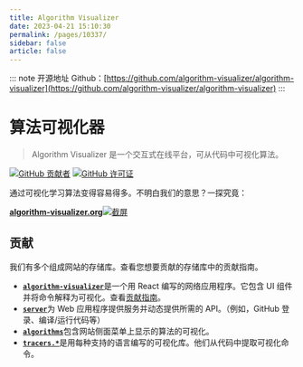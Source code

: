 ```yaml
---
title: Algorithm Visualizer
date: 2023-04-21 15:10:30
permalink: /pages/10337/
sidebar: false
article: false
---
```

::: note 开源地址
Github：[https://github.com/algorithm-visualizer/algorithm-visualizer](https://github.com/algorithm-visualizer/algorithm-visualizer)
::: 
# 算法可视化器

> Algorithm Visualizer 是一个交互式在线平台，可从代码中可视化算法。

[![GitHub 贡献者](https://camo.githubusercontent.com/be4e5ee2337ffd3d41455b8b78027ec3e6eaf5b8138d925bca05d1aaa2de4b88/68747470733a2f2f696d672e736869656c64732e696f2f6769746875622f636f6e7472696275746f72732f616c676f726974686d2d76697375616c697a65722f616c676f726974686d2d76697375616c697a65722e7376673f7374796c653d666c61742d737175617265)](https://github.com/algorithm-visualizer/algorithm-visualizer/graphs/contributors) [![GitHub 许可证](https://camo.githubusercontent.com/8204b282a2767cfb25ebe51900dbf4ae590302ac9ef507a35c829833b4e432c8/68747470733a2f2f696d672e736869656c64732e696f2f6769746875622f6c6963656e73652f616c676f726974686d2d76697375616c697a65722f616c676f726974686d2d76697375616c697a65722e7376673f7374796c653d666c61742d737175617265)](https://github.com/algorithm-visualizer/algorithm-visualizer/blob/master/LICENSE)

通过可视化学习算法变得容易得多。不明白我们的意思？一探究竟：

[**algorithm-visualizer.org**![截屏](https://raw.githubusercontent.com/algorithm-visualizer/algorithm-visualizer/master/branding/screenshot.png)](https://algorithm-visualizer.org/)

## 贡献

我们有多个组成网站的存储库。查看您想要贡献的存储库中的贡献指南。

- [**`algorithm-visualizer`**](https://github.com/algorithm-visualizer/algorithm-visualizer)是一个用 React 编写的网络应用程序。它包含 UI 组件并将命令解释为可视化。查看[贡献指南](https://github.com/algorithm-visualizer/algorithm-visualizer/blob/master/CONTRIBUTING.md)。
- [**`server`**](https://github.com/algorithm-visualizer/server)为 Web 应用程序提供服务并动态提供所需的 API。（例如，GitHub 登录、编译/运行代码等）
- [**`algorithms`**](https://github.com/algorithm-visualizer/algorithms)包含网站侧面菜单上显示的算法的可视化。
- [**`tracers.*`**](https://github.com/search?q=topic%3Avisualization-library+org%3Aalgorithm-visualizer&type=Repositories)是用每种支持的语言编写的可视化库。他们从代码中提取可视化命令。